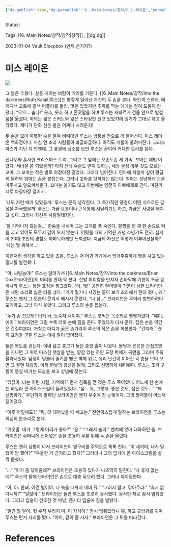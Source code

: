 ```yaml
---
{"dg-publish":true,"dg-permalink":"6.-Main-Notes/창작/미스-레이온","permalink":"/6.-Main-Notes/창작/미스-레이온/"}
---
```


Status: 

Tags: [[6. Main Notes/창작/창작\|창작]] , [[dg\|dg]] 

2023-01-04 Vault Sleepbox (언제 쓴거지?)
# 미스 레이온

![](https://i.imgur.com/cEaiZI3.jpeg)

그 날은 추웠다. 살을 에이는 바람이 거리를 가른다. [[6. Main Notes/창작/Into the darkness/Ruth Kalail\|루스]]는 빨갛게 일어난 자신의 두 손을 본다. 와인색 스웨터, 베이지색 코트에 갈색 머플러를 둘러, 멋은 있었지만 추위를 막는 데에는 전혀 도움이 안 됐다.
“으으… 춥다!”
읏추, 읏추 하고 혼잣말을 하며 루스는 재빠르게 건물 안으로 발걸음을 옮겼다. 하의는 짧은 스커트와 얇은 스타킹만 신고 있었기에 냉기가 그대로 타고 올라왔다. 게다가 단화 신은 발은 어찌나 시려운지!

두 손을 모아 따뜻한 숨을 불며 비벼대던 루스는 방풍실 안으로 더 들어선다. 미스 레이온 백화점이다. 마침 연 초라 사람들이 바글바글하다. 아직도 캐롤이 울려퍼진다. 크리스마스가 지난 지 언젠데. 그 풍광에 냉소를 보인 루스는 곧이어 커다란 트리를 본다.

전나무와 흡사한 크리스마스 트리. 그리고 그 앞에는 오손도손 세 가족. 꼬마는 제법 어렸다. 서너살 쯤 되었을까? 아직 전뇌 수술도 받지 못하는, 세상 물정 아무 것도 모르는 꼬마. 그 꼬마는 작은 발로 아장아장 걸었다. 그러다 넘어진다. 인파에 치일까 싶어 황급히 달려와 엄마는 손을 붙잡는다. 그러나 꼬마를 탓하지는 않는다. 엄마는 상냥하게 눈을 마주치고 일으켜세운다. 꼬마는 울지도 않고 이번에는 얌전히 아빠에게로 간다. 마찬가지로 아장아장 걸어서.

‘나도 저런 때가 있었을까.’
루스는 문득 생각한다. 그 목가적인 풍경이 어떤 식으로든 감성을 자극했을까. 루스는 가끔 요통이나 근육통에 시달리기도 하고, 가끔은 사람을 해치고 싶다. 그러니 자신은 사람일테지만.

‘잘 기억나지 않는걸…’
한숨을 내쉬며 그는 고개를 푹 숙인다. 팔짱을 낀 채 한 손으로 턱을 괴고 있어도 도무지 감이 오지 않는다. 어렸을 때의 기억은 커녕 소년기도 전혀. 심지어 20대 초반의 경험도 까마득하게만 느껴졌다. 지금의 자신은 어떻게 이루어졌을까?
‘나는 뭘 위해서…’

이런저런 생각을 하고 있을 즈음, 루스는 저 어귀 가게에서 엉거주춤하게 빵을 사고 있는 멀대를 발견했다.

“야, 씨발놈아!”
루스는 달려가서 [[6. Main Notes/창작/Into the darkness/Brian Dax\|브라이언]]의 머리를 한대 팍 쳤다. 산발 머리칼을 만지자 손바닥에 기름이 조금 묻어나와 루스는 잠깐 표정을 찡그렸다.
“아, 왜!”
공연히 얻어맞아 기분이 상한 브라이언은 새된 소리로 싫은 티를 냈다.
“거기 멀거니 서있는 꼴이 보기 초라해서 한대 쳤다, 왜.”
루스는 왠지 그 모습이 웃겨서 배시시 웃었다.
“나 참…”
브라이언은 무어라 항변하려다 포기하고, 그냥 피식 웃었다. 그리고 루스의 손을 잡는다.

“누가 손 잡으래? 이거 놔, 노숙자 새끼야.”
루스는 코먹은 목소리로 앵앵거렸다.
“예이, 예이.”
브라이언은 그럴 수록 더욱 손에 힘을 준다. 주었다가 다시 푼다. 잡은 손을 약간은 간질여본다. 거칠고 마디가 굵은 손가락이 루스의 작은 손을 희롱한다.
“간지러.”
괜히 표정을 굳힌 루스는 이내 말이 없어졌다.

둘은 복도를 걷는다. 이내 넓고 층고가 높은 중앙 홀이 나왔다. 몰딩과 은은한 간접조명을 지나면 그 위로 따스한 햇살을 받는, 양감 있는 하얀 도장 벽체가 곡면을 그리며  주욱 올라서있다. 담쟁이 덩쿨이 줄기를 뻗은 벽체 위로, 유리 난간이 이어진 각 층을 보다 보면 그 끝엔 채광창. 아직 한낮의 광선을 밝게, 그리고 선명하게 내리쬔다. 루스는 조각 구름이 둥실 떠가는 모습을 보고 상념에 젖는다.

“있잖아, 너는 어린 시절, 기억해?”
먼저 침묵을 깬 것은 루스 쪽이었다. 어느새 한 손에는 바닐라 콘 아이스크림이 들려있었다.
“음… 뭐, 그렇지. 좋은 것도, 싫은 것도…”
“꽤 선명하게.”
무던하게 말하던 브라이언은 왠지 우수에 찬 눈빛이다. 그의 쌍꺼풀이 어느새 짙어졌다.

“아주 어릴때도?”
“뭐, 갓 태어났을 때 빼고는.”
천연덕스럽게 말하는 브라이언을 루스는 의심의 눈초리로 본다.

“거짓말. 네가 그렇게 머리가 좋아?”
“응.”
“그래서 슬퍼.”
벤치에 앉아 대화하던 둘. 브라이언은 주머니에 집어넣은 손을 조용히 무릎 위에 두 손을 올렸다.

루스는 괜히 심통이 나서 브라이언의 옆구리를 주먹으로 툭툭 친다.
“이 새끼야, 내가 말 했어 안 했어?”
“우울한 거 금지라고 했지?”
그러더니 그의 입가에 콘 아이스크림을 살짝 묻혔다.

“…”
“이거 좀 닦아줄래?”
브라이언은 조용히 있다가 나즈막히 말한다.
“나 휴지 없는데?”
루스의 말에 브라이언은 손으로 대충 닦으려 했다. 그러나 제지당한다.

“아, 아. 안돼. 이건 벌이야. 다 녹을 때까지 내비 둬.”
“그러지 말고, 닦아주라.”
“휴지 없다니까?”
“알잖아.”
브라이언은 돌연 루스를 또렷히 응시했다. 응시한 채로 잠시 멈춰있다.
그리고 입술이 건조한 것 마냥, 괜시리 입술에 침을 발랐다.

“알긴 뭘 알아. 헛 수작 부리지 마, 이 자식아.”
잠시 멈춰있더니 흥, 하고 콧방귀를 뀌며 루스는 먼저 자리를 떴다.
“야아, 같이 좀 가자.”
브라이언은 그 뒤를 따라간다.

# References

